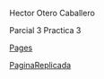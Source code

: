 Hector Otero Caballero 

Parcial 3 Practica 3

[Pages](https://hectorotero.github.io/Parcial3Practica3/)

[PaginaReplicada](https://www.walmart.com.mx/)